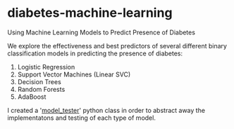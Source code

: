# diabetes-machine-learning
Using Machine Learning Models to Predict Presence of Diabetes

We explore the effectiveness and best predictors of several different binary classification models in predicting the presence of diabetes:
1. Logistic Regression
2. Support Vector Machines (Linear SVC)
3. Decision Trees
4. Random Forests
5. AdaBoost

I created a '[model_tester](https://github.com/frvnkliu/diabetes-machine-learning/blob/696f21d14afda0603c8548becaf3c6be026ca24c/hw3.py#L47-L103)' python class in order to abstract away the implementatons and testing of each type of model.
